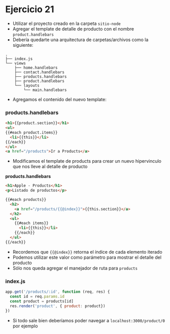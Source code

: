 # Ejercicio 21

* Utilizar el proyecto creado en la carpeta `sitio-node`
* Agregar el template de detalle de producto con el nombre `product.handlebars`
* Debería quedarte una arquitectura de carpetas/archivos como la siguiente:

```
.
├── index.js
└── views
    ├── home.handlebars
    ├── contact.handlebars
    ├── products.handlebars
    ├── product.handlebars
    └── layouts
        └── main.handlebars
```

* Agregamos el contenido del nuevo template:

### products.handlebars
```html
<h1>{{product.section}}</h1>
<ul>
{{#each product.items}}
  <li>{{this}}</li>
{{/each}}
</ul>
<a href="/products">Ir a Products</a>
```

* Modificamos el template de products para crear un nuevo hipervinculo que nos lleve al detalle de producto

**products.handlebars**
```html
<h1>Apple - Products</h1>
<p>Listado de productos</p>

{{#each products}}
  <h2>
    <a href="/products/{{@index}}">{{this.section}}</a>
  </h2>
  <ul>
    {{#each items}}
      <li>{{this}}</li>
    {{/each}}
  </ul>
{{/each}}
```

* Recordemos que `{{@index}}` retorna el índice de cada elemento iterado
* Podemos utilizar este valor como parámetro para mostrar el detalle del producto
* Sólo nos queda agregar el manejador de ruta para `products`

### index.js
```js
app.get('/products/:id', function (req, res) {
  const id = req.params.id
  const product = products[id]
  res.render('product', { product: product})
})
```

* Si todo sale bien deberíamos poder navegar a `localhost:3000/product/0` por ejemplo